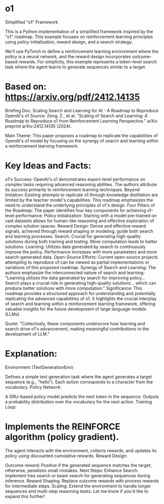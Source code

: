 # o1
Simplified "o1" Framework

This is a Python implementation of a simplified framework inspired by the "o1" roadmap. This example focuses on reinforcement learning principles using policy initialization, reward design, and a search strategy.

We'll use PyTorch to define a reinforcement learning environment where the policy is a neural network, and the reward design incorporates outcome-based rewards. For simplicity, this example represents a token-level search task where the agent learns to generate sequences similar to a target.

# Based on: https://arxiv.org/pdf/2412.14135
Briefing Doc: Scaling Search and Learning for AI - A Roadmap to Reproduce OpenAI's o1
Source: Zeng, Z., et al. "Scaling of Search and Learning: A Roadmap to Reproduce o1 from Reinforcement Learning Perspective." arXiv preprint arXiv:2412.14135 (2024).

Main Theme: This paper proposes a roadmap to replicate the capabilities of OpenAI's o1 model by focusing on the synergy of search and learning within a reinforcement learning framework.

# Key Ideas and Facts:

o1's Success: OpenAI's o1 demonstrates expert-level performance on complex tasks requiring advanced reasoning abilities. The authors attribute its success primarily to reinforcement learning techniques.
Beyond Imitation: Existing attempts to replicate o1 through knowledge distillation are limited by the teacher model's capabilities. This roadmap emphasizes the need to understand the underlying principles of o1's design.
Four Pillars of the Roadmap: The paper identifies four key components for achieving o1-level performance:
Policy Initialization: Starting with a model pre-trained on vast datasets allows for human-like reasoning and effective exploration of complex solution spaces.
Reward Design: Dense and effective reward signals, achieved through reward shaping or modeling, guide both search and learning processes.
Search: Crucial for generating high-quality solutions during both training and testing. More computation leads to better solutions.
Learning: Utilizes data generated by search to continuously improve the policy. Performance increases with more parameters and more search-generated data.
Open-Source Efforts: Current open-source projects attempting to reproduce o1 can be viewed as partial implementations or variations of this proposed roadmap.
Synergy of Search and Learning: The authors emphasize the interconnected nature of search and learning: "Learning utilizes the data generated by search for improving policy... Search plays a crucial role in generating high-quality solutions... which can produce better solutions with more computation."
Significance: This roadmap provides a structured approach for understanding and potentially replicating the advanced capabilities of o1. It highlights the crucial interplay of search and learning within a reinforcement learning framework, offering valuable insights for the future development of large language models (LLMs).

Quote: "Collectively, these components underscore how learning and search drive o1's advancement, making meaningful contributions to the development of LLM."


# Explanation:
Environment (TextGenerationEnv):

Defines a simple text generation task where the agent generates a target sequence (e.g., "hello").
Each action corresponds to a character from the vocabulary.
Policy Network:

A GRU-based policy model predicts the next token in the sequence.
Outputs a probability distribution over the vocabulary for the next action.
Training Loop:

# Implements the REINFORCE algorithm (policy gradient).
The agent interacts with the environment, collects rewards, and updates its policy using discounted cumulative rewards.
Reward Design:

Outcome reward: Positive if the generated sequence matches the target; otherwise, penalizes small mistakes.
Next Steps:
Enhance Search: Implement tree search or beam search for generating sequences during inference.
Reward Shaping: Replace outcome rewards with process rewards for intermediate steps.
Scaling: Extend the environment to handle longer sequences and multi-step reasoning tasks.
Let me know if you'd like to expand this further!
